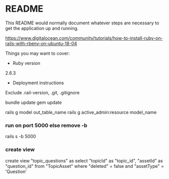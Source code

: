# README

This README would normally document whatever steps are necessary to get the
application up and running.

https://www.digitalocean.com/community/tutorials/how-to-install-ruby-on-rails-with-rbenv-on-ubuntu-18-04

Things you may want to cover:

* Ruby version

2.6.3

* Deployment instructions

Exclude .rail-version, .git, .gitignore

bundle update
gem update

rails g model out_table_name
rails g active_admin:resource model_name

### run on port 5000 else remove -b
rails s -b 5000 

### create view 
create view "topic_questions" as select "topicId" as "topic_id", "assetId" as "question_id" from "TopicAsset" where "deleted" = false and "assetType" = 'Question'

